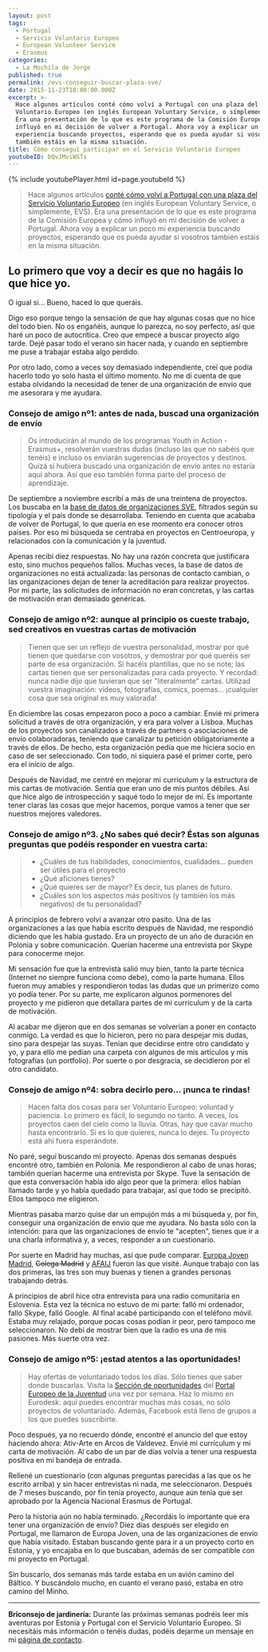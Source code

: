 ```yaml
---
layout: post
tags:
  - Portugal
  - Servicio Voluntario Europeo
  - European Volunteer Service
  - Erasmus
categories:
  - La Mochila de Jorge
published: true
permalink: /evs-conseguir-buscar-plaza-sve/
date: 2015-11-23T10:00:00.000Z
excerpt: >-
  Hace algunos artículos conté cómo volví a Portugal con una plaza del Servicio
  Voluntario Europeo (en inglés European Voluntary Service, o símplemente, EVS).
  Era una presentación de lo que es este programa de la Comisión Europea y cómo
  influyó en mi decisión de volver a Portugal. Ahora voy a explicar un poco mi
  experiencia buscando proyectos, esperando que os pueda ayudar si vosotros
  también estáis en la misma situación.
title: Cómo conseguí participar en el Servicio Voluntario Europeo
youtubeID: bQvJMviWSTs
---
```

{% include youtubePlayer.html id=page.youtubeId %}

> Hace algunos artículos [conté cómo volví a Portugal con una plaza del Servicio Voluntario Europeo](https://archivo.yrjo.eu/evs-portugal/) (en inglés European Voluntary Service, o símplemente, EVS). Era una presentación de lo que es este programa de la Comisión Europea y cómo influyó en mi decisión de volver a Portugal. Ahora voy a explicar un poco mi experiencia buscando proyectos, esperando que os pueda ayudar si vosotros también estáis en la misma situación.

## Lo primero que voy a decir es que no hagáis lo que hice yo.
O igual si... Bueno, haced lo que queráis.

Digo eso porque tengo la sensación de que hay algunas cosas que no hice del todo bien. No os engañéis, aunque lo parezca, no soy perfecto, así que haré un poco de autocrítica. Creo que empecé a buscar proyecto algo tarde. Dejé pasar todo el verano sin hacer nada, y cuando en septiembre me puse a trabajar estaba algo perdido. 

Por otro lado, como a veces soy demasiado independiente, creí que podía hacerlo todo yo solo hasta el último momento. No me dí cuenta de que estaba olvidando la necesidad de tener de una organización de envío que me asesorara y me ayudara.

### Consejo de amigo nº1: antes de nada, buscad una organización de envío
> Os introducirán al mundo de los programas Youth in Action - Erasmus+, resolverán vuestras dudas (incluso las que no sabéis que tenéis) e incluso os enviarán sugerencias de proyectos y destinos.
Quizá si hubiera buscado una organización de envío antes no estaría aquí ahora. Así que eso también forma parte del proceso de aprendizaje.

De septiembre a noviembre escribí a más de una treintena de proyectos. Los buscaba en la [base de datos de organizaciones SVE](http://europa.eu/youth/evs_database), filtrados según su tipología y el país donde se desarrollaba. Teniendo en cuenta que acababa de volver de Portugal, lo que quería en ese momento era conocer otros países. Por eso mi búsqueda se centraba en proyectos en Centroeuropa, y relacionados con la comunicación y la juventud.

Apenas recibí diez respuestas. No hay una razón concreta que justificara esto, sino muchos pequeños fallos. Muchas veces, la base de datos de organizaciones no está actualizada: las personas de contacto cambian, o las organizaciones dejan de tener la acreditación para realizar proyectos. Por mi parte, las solicitudes de información no eran concretas, y las cartas de motivación eran demasiado genéricas.

### Consejo de amigo nº2: aunque al principio os cueste trabajo, sed creativos en vuestras cartas de motivación
> Tienen que ser un reflejo de vuestra personalidad, mostrar por qué tienen que quedarse con vosotros, y demostrar por qué queréis ser parte de esa organización. Si hacéis plantillas, que no se note; las cartas tienen que ser personalizadas para cada proyecto. Y recordad: nunca nadie dijo que tuvieran que ser "literalmente" cartas. Utilizad vuestra imaginación: vídeos, fotografías, comics, poemas... ¡cualquier cosa que sea original es muy valorada!

En diciembre las cosas empezaron poco a poco a cambiar. Envié mi primera solicitud a través de otra organización, y era para volver a Lisboa. Muchas de los proyectos son canalizados a través de partners o asociaciones de envío colaboradoras, teniendo que canalizar tu petición obligatoriamente a través de ellos. De hecho, esta organización pedía que me hiciera socio en caso de ser seleccionado. Con todo, ni siquiera pasé el primer corte, pero era el inicio de algo.

Después de Navidad, me centré en mejorar mi currículum y la estructura de mis cartas de motivación. Sentía que eran uno de mis puntos débiles. Así que hice algo de introspección y saqué todo lo mejor de mí. Es importante tener claras las cosas que mejor hacemos, porque vamos a tener que ser nuestros mejores valedores.

### Consejo de amigo nº3. ¿No sabes qué decir? Éstas son algunas preguntas que podéis responder en vuestra carta:
>- ¿Cuáles de tus habilidades, conocimientos, cualidades... pueden ser útiles para el proyecto
>- ¿Qué aficiones tienes?
>- ¿Qué quieres ser de mayor? Es decir, tus planes de futuro.
>- ¿Cuáles son los aspectos más positivos (y también los más negativos) de tu personalidad?

A principios de febrero volví a avanzar otro pasito. Una de las organizaciones a las que había escrito después de Navidad, me respondió diciendo que les había gustado. Era un proyecto de un año de duración en Polonia y sobre comunicación. Querían hacerme una entrevista por Skype para conocerme mejor.

Mi sensación fue que la entrevista salió muy bien, tanto la parte técnica (Internet no siempre funciona como debe), como la parte humana. Ellos fueron muy amables y respondieron todas las dudas que un primerizo como yo podía tener. Por su parte, me explicaron algunos pormenores del proyecto y me pidieron que detallara partes de mi currículum y de la carta de motivación.

Al acabar me dijeron que en dos semanas se volverían a poner en contacto conmigo. La verdad es que lo hicieron, pero no para despejar mis dudas, sino para despejar las suyas. Tenían que decidirse entre otro candidato y yo, y para ello me pedían una carpeta con algunos de mis artículos y mis fotografías (un portfolio). Por suerte o por desgracia, se decidieron por el otro candidato.

### Consejo de amigo nº4: sobra decirlo pero... ¡nunca te rindas!
> Hacen falta dos cosas para ser Voluntario Europeo: voluntad y paciencia. Lo primero es fácil, lo segundo no tanto. A veces, los proyectos caen del cielo como la lluvia. Otras, hay que cavar mucho hasta encontrarlo. Si es lo que quieres, nunca lo dejes. Tu proyecto está ahí fuera esperándote.

No paré, seguí buscando mi proyecto. Apenas dos semanas después encontré otro, también en Polonia. Me respondieron al cabo de unas horas; también querían hacerme una entrevista por Skype. Tuve la sensación de que esta conversación había ido algo peor que la primera: ellos habían llamado tarde y yo había quedado para trabajar, así que todo se precipitó. Ellos tampoco me eligieron.

Mientras pasaba marzo quise dar un empujón más a mi búsqueda y, por fin, conseguir una organización de envío que me ayudara. No basta sólo con la intención: para que las organizaciones de envío te "acepten", tienes que ir a una charla informativa y, a veces, responder a un cuestionario.

Por suerte en Madrid hay muchas, así que pude comparar. [Europa Joven Madrid](https://www.europajoven.org/), ~~Colega Madrid~~ y [AFAIJ](https://www.instagram.com/afaijspain/?hl=es) fueron las que visité. Aunque trabajo con las dos primeras, las tres son muy buenas y tienen a grandes personas trabajando detrás.

A principios de abril hice otra entrevista para una radio comunitaria en Eslovenia. Esta vez la técnica no estuvo de mi parte: falló mi ordenador, falló Skype, falló Google. Al final acabé participando con el teléfono móvil. Estaba muy relajado, porque pocas cosas podían ir peor, pero tampoco me seleccionaron. No debí de mostrar bien que la radio es una de mis pasiones. Más suerte otra vez.

### Consejo de amigo nº5: ¡estad atentos a las oportunidades!
> Hay ofertas de voluntariado todos los días. Sólo tienes que saber donde buscarlas. Visita la [Sección de oportunidades](http://europa.eu/youth/node/19795_es) del [Portal Europeo de la Juventud](http://europa.eu/youth/) una vez por semana. Haz lo mismo en Eurodesk: aquí puedes encontrar muchas más cosas, no sólo proyectos de voluntariado. Además, Facebook está lleno de grupos a los que puedes suscribirte.

Poco después, ya no recuerdo dónde, encontré el anuncio del que estoy haciendo ahora: Ativ-Arte en Arcos de Valdevez. Envié mi currículum y mi carta de motivación. Al cabo de un par de días volvía a tener una respuesta positiva en mi bandeja de entrada.

Rellené un cuestionario (con algunas preguntas parecidas a las que os he escrito arriba) y sin hacer entrevistas ni nada, me seleccionaron. Después de 7 meses buscando, por fin tenía proyecto, aunque aún tenía que ser aprobado por la Agencia Nacional Erasmus de Portugal.

Pero la historia aún no había terminado. ¿Recordáis lo importante que era tener una organización de envío? Diez días después ser elegido en Portugal, me llamaron de Europa Joven, una de las organizaciones de envío que había visitado. Estaban buscando gente para ir a un proyecto corto en Estonia, y yo encajaba en lo que buscaban, además de ser compatible con mi proyecto en Portugal. 

Sin buscarlo, dos semanas más tarde estaba en un avión camino del Báltico. Y buscándolo mucho, en cuanto el verano pasó, estaba en otro camino del Minho.

---

**Briconsejo de jardinería:**
Durante las próximas semanas podréis leer mis aventuras por Estonia y Portugal con el Servicio Voluntario Europeo.
Si necesitáis más información o tenéis dudas, podéis dejarme un mensaje en mi [página de contacto](yrjo.eu).